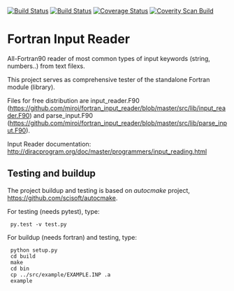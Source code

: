 [![Build Status](https://travis-ci.org/miroi/fortran_input_reader.svg?branch=master)](https://travis-ci.org/miroi/fortran_input_reader/builds)
[![Build Status](https://ci.appveyor.com/api/projects/status/github/miroi/fortran_input_reader?branch=master&svg=true)](https://ci.appveyor.com/project/miroi/fortran_input_reader/history)
[![Coverage Status](https://coveralls.io/repos/miroi/fortran_input_reader/badge.svg?branch=release)](https://coveralls.io/r/miroi/fortran_input_reader?branch=release)
[![Coverity Scan Build](https://scan.coverity.com/projects/5926/badge.svg)](https://scan.coverity.com/projects/5926)


Fortran Input Reader
====================

All-Fortran90 reader of most common types of input keywords (string, numbers..) from text filexs.

This project serves as comprehensive tester of the standalone Fortran module (library).

Files for free distribution are input_reader.F90 (https://github.com/miroi/fortran_input_reader/blob/master/src/lib/input_reader.F90) 
and parse_input.F90 (https://github.com/miroi/fortran_input_reader/blob/master/src/lib/parse_input.F90).

Input Reader documentation: http://diracprogram.org/doc/master/programmers/input_reading.html

Testing and buildup
-------------------
The project buildup and testing is based on *autocmake* project, https://github.com/scisoft/autocmake.

For testing (needs pytest), type:
```
 py.test -v test.py
```

For buildup (needs fortran) and testing, type:
```
 python setup.py 
 cd build
 make
 cd bin
 cp ../src/example/EXAMPLE.INP .a
 example
```


